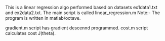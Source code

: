 This is a linear regression algo performed based on datasets ex1data1.txt and ex2data2.txt. The main script is called linear_regression.m
Note:- The program is written in matlab/octave.

gradient.m script has gradient descennd programmed.
cost.m script calculates cost J(theta).

